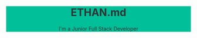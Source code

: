 <div style="text-align: center; background-color: #00bf99; color: #333;">
    <h1 style="">ETHAN.md</h1>
    <p>I'm a Junior Full Stack Developer</p>
</div>
